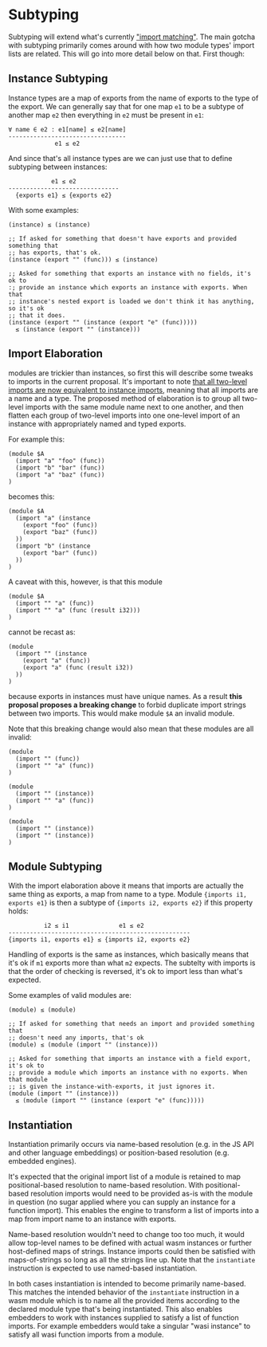 # Subtyping

Subtyping will extend what's currently ["import
matching"](https://webassembly.github.io/spec/core/exec/modules.html#import-matching).
The main gotcha with subtyping primarily comes around with how two module
types' import lists are related. This will go into more detail below on that.
First though:

## Instance Subtyping

Instance types are a map of exports from the name of exports to the type of the
export. We can generally say that for one map `e1` to be a subtype of another
map `e2` then everything in `e2` must be present in `e1`:

```
∀ name ∈ e2 : e1[name] ≤ e2[name]
---------------------------------
             e1 ≤ e2
```

And since that's all instance types are we can just use that to define subtyping
between instances:

```
            e1 ≤ e2
-------------------------------
  {exports e1} ≤ {exports e2}
```

With some examples:

```wasm
(instance) ≤ (instance)

;; If asked for something that doesn't have exports and provided something that
;; has exports, that's ok.
(instance (export "" (func))) ≤ (instance)

;; Asked for something that exports an instance with no fields, it's ok to
:; provide an instance which exports an instance with exports. When that
;; instance's nested export is loaded we don't think it has anything, so it's ok
;; that it does.
(instance (export "" (instance (export "e" (func)))))
  ≤ (instance (export "" (instance)))
```

## Import Elaboration

modules are trickier than instances, so first this will describe some tweaks to
imports in the current proposal.  It's important to note [that all two-level
imports are now equivalent to instance
imports](./Explainer.md#instance-imports-and-aliases), meaning that all
imports are a name and a type. The proposed method of elaboration is to group
all two-level imports with the same module name next to one another, and then
flatten each group of two-level imports into one one-level import of an
instance with appropriately named and typed exports.

For example this:

```wasm
(module $A
  (import "a" "foo" (func))
  (import "b" "bar" (func))
  (import "a" "baz" (func))
)
```

becomes this:

```wasm
(module $A
  (import "a" (instance
    (export "foo" (func))
    (export "baz" (func))
  ))
  (import "b" (instance
    (export "bar" (func))
  ))
)
```

A caveat with this, however, is that this module

```wasm
(module $A
  (import "" "a" (func))
  (import "" "a" (func (result i32)))
)
```

cannot be recast as:

```wasm
(module
  (import "" (instance
    (export "a" (func))
    (export "a" (func (result i32))
  ))
)
```

because exports in instances must have unique names. As a result **this proposal
proposes a breaking change** to forbid duplicate import strings between two
imports. This would make module `$A` an invalid module.

Note that this breaking change would also mean that these modules are all
invalid:

```wasm
(module
  (import "" (func))
  (import "" "a" (func))
)

(module
  (import "" (instance))
  (import "" "a" (func))
)

(module
  (import "" (instance))
  (import "" (instance))
)
```

## Module Subtyping

With the import elaboration above it means that imports are actually the same
thing as exports, a map from name to a type. Module `{imports i1, exports e1}`
is then a subtype of `{imports i2, exports e2}` if this property holds:

```
          i2 ≤ i1              e1 ≤ e2
---------------------------------------------------
{imports i1, exports e1} ≤ {imports i2, exports e2}
```

Handling of exports is the same as instances, which basically means that it's ok
if `m1` exports more than what `m2` expects. The subtelty with imports is that
the order of checking is reversed, it's ok to import less than what's
expected.

Some examples of valid modules are:

```wasm
(module) ≤ (module)

;; If asked for something that needs an import and provided something that
;; doesn't need any imports, that's ok
(module) ≤ (module (import "" (instance)))

;; Asked for something that imports an instance with a field export, it's ok to
;; provide a module which imports an instance with no exports. When that module
;; is given the instance-with-exports, it just ignores it.
(module (import "" (instance)))
  ≤ (module (import "" (instance (export "e" (func)))))
```

## Instantiation

Instantiation primarily occurs via name-based resolution (e.g. in the JS API and
other language embeddings) or position-based resolution (e.g. embedded engines).

It's expected that the original import list of a module is retained to map
positional-based resolution to name-based resolution. With positional-based
resolution imports would need to be provided as-is with the module in question
(no sugar applied where you can supply an instance for a function import). This
enables the engine to transform a list of imports into a map from import name to
an instance with exports.

Name-based resolution wouldn't need to change too too much, it would allow
top-level names to be defined with actual wasm instances or further host-defined
maps of strings. Instance imports could then be satisfied with maps-of-strings
so long as all the strings line up. Note that the `instantiate` instruction is
expected to use named-based instantiation.

In both cases instantiation is intended to become primarily name-based. This
matches the intended behavior of the `instantiate` instruction in a wasm module
which is to name all the provided items according to the declared module type
that's being instantiated. This also enables embedders to work with instances
supplied to satisfy a list of function imports. For example embedders would take
a singular "wasi instance" to satisfy all wasi function imports from a module.
